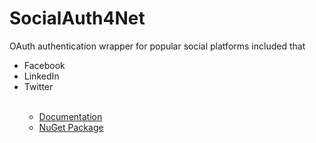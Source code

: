 SocialAuth4Net
==============
OAuth authentication wrapper for popular social platforms included that 
 <ul>
 <li>Facebook</li>
 <li>LinkedIn</li>
 <li>Twitter</li> 
 <br/>
 <ul>
 <li><a href="https://github.com/ziyasal/SocialAuth4Net/wiki">Documentation</a></li>
  <li><a href="https://nuget.org/packages/SocialAuth4Net">NuGet Package</a></li>
  </ul>